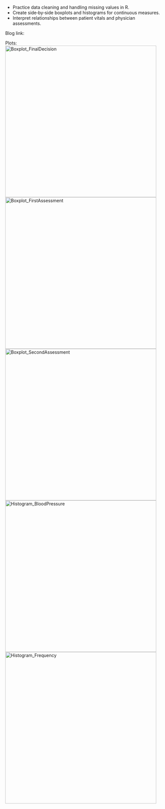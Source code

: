 - Practice data cleaning and handling missing values in R.
- Create side‑by‑side boxplots and histograms for continuous measures.
- Interpret relationships between patient vitals and physician assessments.

Blog link: 

Plots:
<img width="480" height="480" alt="Boxplot_FinalDecision" src="https://github.com/user-attachments/assets/86450181-e014-49cc-93be-a52dab48a7fe" />
<img width="480" height="480" alt="Boxplot_FirstAssessment" src="https://github.com/user-attachments/assets/11baa708-e8f3-4511-bc87-c5c77570f7b1" />
<img width="480" height="480" alt="Boxplot_SecondAssessment" src="https://github.com/user-attachments/assets/ed1e31e7-1383-41a6-9fdf-132e224f0793" />
<img width="480" height="480" alt="Histogram_BloodPressure" src="https://github.com/user-attachments/assets/b51c4675-64aa-4d0a-9f30-24a28efeae79" />
<img width="480" height="480" alt="Histogram_Frequency" src="https://github.com/user-attachments/assets/54d9f17b-2f60-4302-9de9-371ecff30c2c" />
